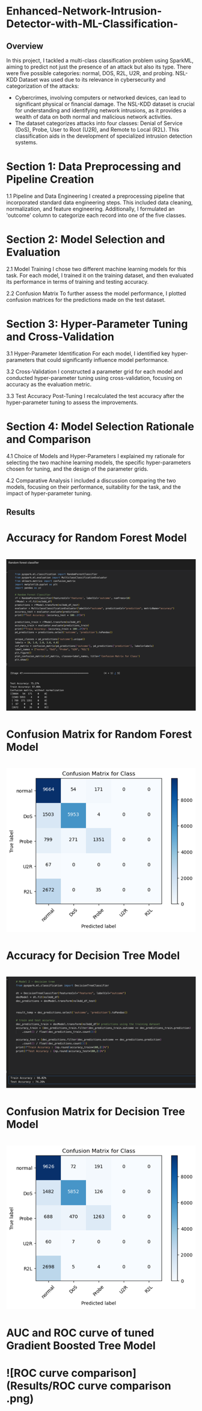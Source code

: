# Enhanced-Network-Intrusion-Detector-with-ML-Classification-

## Overview
In this project, I tackled a multi-class classification problem using SparkML, aiming to predict not just the presence of an attack but also its type. There were five possible categories: normal, DOS, R2L, U2R, and probing. NSL-KDD Dataset was used due to its relevance in cybersecurity and categorization of the attacks:
- Cybercrimes, involving computers or networked devices, can lead to significant physical or financial damage. The NSL-KDD dataset is crucial for understanding and identifying network intrusions, as it provides a wealth of data on both normal and malicious network activities.
- The dataset categorizes attacks into four classes: Denial of Service (DoS), Probe, User to Root (U2R), and Remote to Local (R2L). This classification aids in the development of specialized intrusion detection systems.


# Section 1: Data Preprocessing and Pipeline Creation
1.1 Pipeline and Data Engineering
I created a preprocessing pipeline that incorporated standard data engineering steps. This included data cleaning, normalization, and feature engineering. Additionally, I formulated an 'outcome' column to categorize each record into one of the five classes.

# Section 2: Model Selection and Evaluation
2.1 Model Training
I chose two different machine learning models for this task. For each model, I trained it on the training dataset, and then evaluated its performance in terms of training and testing accuracy.

2.2 Confusion Matrix
To further assess the model performance, I plotted confusion matrices for the predictions made on the test dataset.

# Section 3: Hyper-Parameter Tuning and Cross-Validation
3.1 Hyper-Parameter Identification
For each model, I identified key hyper-parameters that could significantly influence model performance.

3.2 Cross-Validation
I constructed a parameter grid for each model and conducted hyper-parameter tuning using cross-validation, focusing on accuracy as the evaluation metric.

3.3 Test Accuracy Post-Tuning
I recalculated the test accuracy after the hyper-parameter tuning to assess the improvements.

# Section 4: Model Selection Rationale and Comparison
4.1 Choice of Models and Hyper-Parameters
I explained my rationale for selecting the two machine learning models, the specific hyper-parameters chosen for tuning, and the design of the parameter grids.

4.2 Comparative Analysis
I included a discussion comparing the two models, focusing on their performance, suitability for the task, and the impact of hyper-parameter tuning.

## Results

# Accuracy for Random Forest Model 
# ![randForClassifier](Results/randForClassifier.png)

# Confusion Matrix for Random Forest Model 
# ![ConfusRandFor](Results/ConfusRandFor.png)


# Accuracy for Decision Tree Model
# ![desicionTree_acc](Results/desicionTree_acc.png)

# Confusion Matrix for Decision Tree Model 
# ![desTreeConfMat](Results/desTreeConfMat.png)

# AUC and ROC curve of tuned Gradient Boosted Tree Model
# ![ROC curve comparison](Results/ROC curve comparison .png)

